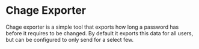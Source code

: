 # Chage Exporter
Chage exporter is a simple tool that exports how long a password has before it requires to be changed. By default it exports this data for all users, but can be configured to only send for a select few.
